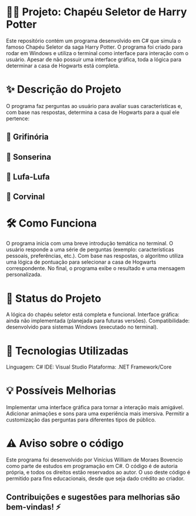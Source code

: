 # 🧙‍♂️ Projeto: Chapéu Seletor de Harry Potter
Este repositório contém um programa desenvolvido em C# que simula o famoso Chapéu Seletor da saga Harry Potter. O programa foi criado para rodar em Windows e utiliza o terminal como interface para interação com o usuário. Apesar de não possuir uma interface gráfica, toda a lógica para determinar a casa de Hogwarts está completa.

# ✨ Descrição do Projeto
O programa faz perguntas ao usuário para avaliar suas características e, com base nas respostas, determina a casa de Hogwarts para a qual ele pertence:
## 🏰 Grifinória
## 🐍 Sonserina
## 🦡 Lufa-Lufa
## 🦅 Corvinal

# 🛠️ Como Funciona
O programa inicia com uma breve introdução temática no terminal.
O usuário responde a uma série de perguntas (exemplo: características pessoais, preferências, etc.).
Com base nas respostas, o algoritmo utiliza uma lógica de pontuação para selecionar a casa de Hogwarts correspondente.
No final, o programa exibe o resultado e uma mensagem personalizada.

# 🚀 Status do Projeto
A lógica do chapéu seletor está completa e funcional.
Interface gráfica: ainda não implementada (planejada para futuras versões).
Compatibilidade: desenvolvido para sistemas Windows (executado no terminal).

# 🔧 Tecnologias Utilizadas
Linguagem: C#
IDE: Visual Studio
Plataforma: .NET Framework/Core

# 💡 Possíveis Melhorias
Implementar uma interface gráfica para tornar a interação mais amigável.
Adicionar animações e sons para uma experiência mais imersiva.
Permitir a customização das perguntas para diferentes tipos de público.

# ⚠️ Aviso sobre o código
Este programa foi desenvolvido por Vinícius William de Moraes Bovencio como parte de estudos em programação em C#. O código é de autoria própria, e todos os direitos estão reservados ao autor. O uso deste código é permitido para fins educacionais, desde que seja dado crédito ao criador.

## Contribuições e sugestões para melhorias são bem-vindas! ⚡

